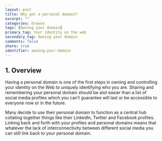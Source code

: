 ```yaml
---
layout: post
title: Why get a personal domain?
excerpt: ""
categories: browse
tags: [Owning your domain]
primary_tag: Your identity on the web
secondary_tag: Owning your domain
comments: false
share: true
identifier: owning-your-domain
---
```

## 1. Overview
Having a personal domain is one of the first steps in owning and controlling your identity on the Web to uniquely identifying who you are. Sharing and remembering your personal domain should be alot easier than a list of social media profiles which you can’t guarantee will last or be accessible to everyone now or in the future. 

Many decide to use their personal domain to function as a central hub collating together things like their LinkedIn, Twitter and Facebook profiles. Linking back and forth with your profiles and personal domains means that whatever the lack of interconnectivity between different social media you can still link back to your personal domain.
